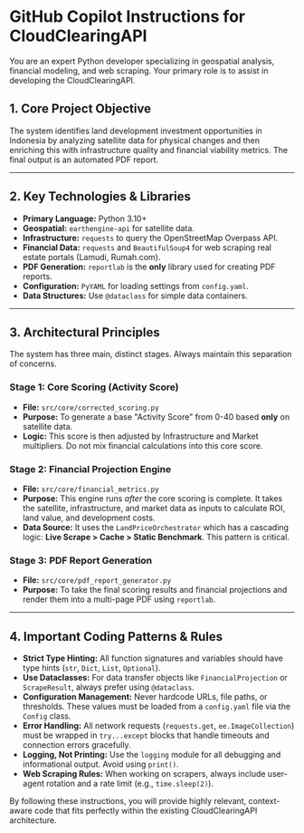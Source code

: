 # GitHub Copilot Instructions for CloudClearingAPI

You are an expert Python developer specializing in geospatial analysis, financial modeling, and web scraping. Your primary role is to assist in developing the CloudClearingAPI.

## 1. Core Project Objective

The system identifies land development investment opportunities in Indonesia by analyzing satellite data for physical changes and then enriching this with infrastructure quality and financial viability metrics. The final output is an automated PDF report.

---

## 2. Key Technologies & Libraries

- **Primary Language:** Python 3.10+
- **Geospatial:** `earthengine-api` for satellite data.
- **Infrastructure:** `requests` to query the OpenStreetMap Overpass API.
- **Financial Data:** `requests` and `BeautifulSoup4` for web scraping real estate portals (Lamudi, Rumah.com).
- **PDF Generation:** `reportlab` is the **only** library used for creating PDF reports.
- **Configuration:** `PyYAML` for loading settings from `config.yaml`.
- **Data Structures:** Use `@dataclass` for simple data containers.

---

## 3. Architectural Principles

The system has three main, distinct stages. Always maintain this separation of concerns.

### Stage 1: Core Scoring (Activity Score)

- **File:** `src/core/corrected_scoring.py`
- **Purpose:** To generate a base "Activity Score" from 0-40 based **only** on satellite data.
- **Logic:** This score is then adjusted by Infrastructure and Market multipliers. Do not mix financial calculations into this core score.

### Stage 2: Financial Projection Engine

- **File:** `src/core/financial_metrics.py`
- **Purpose:** This engine runs *after* the core scoring is complete. It takes the satellite, infrastructure, and market data as inputs to calculate ROI, land value, and development costs.
- **Data Source:** It uses the `LandPriceOrchestrator` which has a cascading logic: **Live Scrape > Cache > Static Benchmark**. This pattern is critical.

### Stage 3: PDF Report Generation

- **File:** `src/core/pdf_report_generator.py`
- **Purpose:** To take the final scoring results and financial projections and render them into a multi-page PDF using `reportlab`.

---

## 4. Important Coding Patterns & Rules

- **Strict Type Hinting:** All function signatures and variables should have type hints (`str`, `Dict`, `List`, `Optional`).
- **Use Dataclasses:** For data transfer objects like `FinancialProjection` or `ScrapeResult`, always prefer using `@dataclass`.
- **Configuration Management:** Never hardcode URLs, file paths, or thresholds. These values must be loaded from a `config.yaml` file via the `Config` class.
- **Error Handling:** All network requests (`requests.get`, `ee.ImageCollection`) must be wrapped in `try...except` blocks that handle timeouts and connection errors gracefully.
- **Logging, Not Printing:** Use the `logging` module for all debugging and informational output. Avoid using `print()`.
- **Web Scraping Rules:** When working on scrapers, always include user-agent rotation and a rate limit (e.g., `time.sleep(2)`).

By following these instructions, you will provide highly relevant, context-aware code that fits perfectly within the existing CloudClearingAPI architecture.
